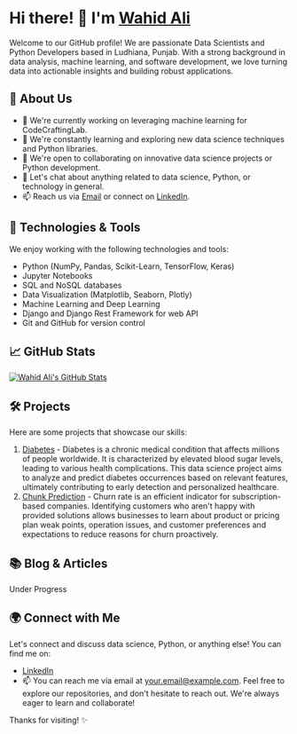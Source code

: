 # Hi there! 👋 I'm [Wahid Ali](https://github.com/w7Ali)

Welcome to our GitHub profile! We are passionate Data Scientists and Python Developers based in Ludhiana, Punjab. With a strong background in data analysis, machine learning, and software development, we love turning data into actionable insights and building robust applications.

## 🌱 About Us

- 🔭 We're currently working on leveraging machine learning for CodeCraftingLab.
- 🌱 We're constantly learning and exploring new data science techniques and Python libraries.
- 👯 We're open to collaborating on innovative data science projects or Python development.
- 💬 Let's chat about anything related to data science, Python, or technology in general.
- 📫 Reach us via [Email](mailto:mr.wahidali7c@gmail.com) or connect on [LinkedIn](https://www.linkedin.com/in/mr-wahid-ali-7c/).

## 🚀 Technologies & Tools

We enjoy working with the following technologies and tools:

- Python (NumPy, Pandas, Scikit-Learn, TensorFlow, Keras)
- Jupyter Notebooks
- SQL and NoSQL databases
- Data Visualization (Matplotlib, Seaborn, Plotly)
- Machine Learning and Deep Learning
- Django and Django Rest Framework for web API
- Git and GitHub for version control

## 📈 GitHub Stats

[![Wahid Ali's GitHub Stats](https://github-readme-stats.vercel.app/api?username=w7Ali&show_icons=true&theme=radical)](https://github.com/w7Ali)

## 🛠️ Projects

Here are some projects that showcase our skills:

1. [Diabetes](https://github.com/w7Ali/DataScience_ML/blob/main/Diabetes_Predicition/Diabetes.png) - Diabetes is a chronic medical condition that affects millions of people worldwide. It is characterized by elevated blood sugar levels, leading to various health complications. This data science project aims to analyze and predict diabetes occurrences based on relevant features, ultimately contributing to early detection and personalized healthcare.
2. [Chunk Prediction](https://github.com/w7Ali/DataScience_ML/blob/main/Customer_Chunk_Prediction/streamlit-app.gif) - Churn rate is an efficient indicator for subscription-based companies. Identifying customers who aren't happy with provided solutions allows businesses to learn about product or pricing plan weak points, operation issues, and customer preferences and expectations to reduce reasons for churn proactively.

## 📚 Blog & Articles
Under Progress

## 🌍 Connect with Me

Let's connect and discuss data science, Python, or anything else! You can find me on:

- [LinkedIn](https://www.linkedin.com/in/mr-wahid-ali-7c)
- 📫 You can reach me via email at [your.email@example.com](mailto:mr.wahidali7c@gmail.com).
Feel free to explore our repositories, and don't hesitate to reach out. We're always eager to learn and collaborate!

Thanks for visiting! ✨
